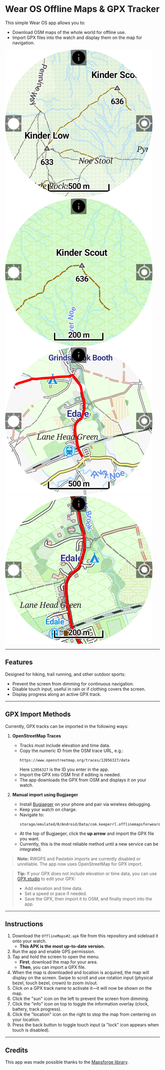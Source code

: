# Wear OS Offline Maps & GPX Tracker

This simple Wear OS app allows you to:

* Download OSM maps of the whole world for offline use.  
* Import GPX files into the watch and display them on the map for navigation.

![screenshot](Screen.png)  
![screenshot](Screen2.png)  
![screenshot](Screen3.png)  
![screenshot](Screen4.png)  

---

## Features

Designed for hiking, trail running, and other outdoor sports:

* Prevent the screen from dimming for continuous navigation.  
* Disable touch input, useful in rain or if clothing covers the screen.  
* Display progress along an active GPX track.  

---

## GPX Import Methods

Currently, GPX tracks can be imported in the following ways:

1. **OpenStreetMap Traces**  
   - Tracks must include elevation and time data.  
   - Copy the numeric ID from the OSM trace URL, e.g.:  
     ```
     https://www.openstreetmap.org/traces/12056327/data
     ```  
     Here `12056327` is the ID you enter in the app.  
   - Import the GPX into OSM first if editing is needed.  
   - The app downloads the GPX from OSM and displays it on your watch.  

2. **Manual import using Bugjaeger**  
   - Install [Bugjaeger](https://play.google.com/store/apps/details?id=eu.sisik.hackendebug) on your phone and pair via wireless debugging.  
   - Keep your watch on charge.  
   - Navigate to:  
     ```
     storage/emulated/0/Android/Data/com.keeperrl.offlinemapsforwearos/files/download
     ```  
   - At the top of Bugjaeger, click the **up arrow** and import the GPX file you want.  
   - Currently, this is the most reliable method until a new service can be integrated.  

> **Note:** RWGPS and Pastebin imports are currently disabled or unreliable. The app now uses OpenStreetMap for GPX import.  

> **Tip:** If your GPX does not include elevation or time data, you can use [GPX.studio](https://gpx.studio) to edit your GPX:  
> * Add elevation and time data.  
> * Set a speed or pace if needed.  
> * Save the GPX, then import it to OSM, and finally import into the app.  

---

## Instructions

1. Download the `OfflineMaps#2.apk` file from this repository and sideload it onto your watch.  
   - **This APK is the most up-to-date version.**  
2. Run the app and enable GPS permission.  
3. Tap and hold the screen to open the menu.  
   - **First**, download the map for your area.  
   - **Then**, you can import a GPX file.  
4. When the map is downloaded and location is acquired, the map will display on the screen. Swipe to scroll and use rotation input (physical bezel, touch bezel, crown) to zoom in/out.  
5. Click on a GPX track name to activate it—it will now be shown on the map.  
6. Click the "sun" icon on the left to prevent the screen from dimming.  
7. Click the "info" icon on top to toggle the information overlay (clock, battery, track progress).  
8. Click the "location" icon on the right to stop the map from centering on your location.  
9. Press the back button to toggle touch input (a "lock" icon appears when touch is disabled).  

---

## Credits

This app was made possible thanks to the [Mapsforge library](https://github.com/mapsforge/mapsforge).
